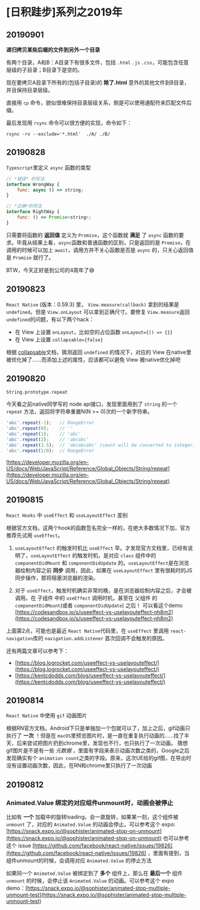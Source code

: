 # [日积跬步]系列之2019年


## 20190901

**递归拷贝某些后缀的文件到另外一个目录**

有两个目录，A和B：A目录下有很多文件，包括 `.html` `.js` `.css`，可能包含任意层级的子目录；B目录下是空的。

现在要拷贝A目录下所有的(包括子目录)的 **除了.html** 意外的其他文件到B目录，并且保持目录层级。

直接用 `cp` 命令，貌似很难保持目录层级关系，倒是可以使用通配符来匹配文件后缀。

最后发现用 `rsync` 命令可以很方便的实现，命令如下：

```shell
rsync -rv --exclude='*.html'  ./A/ ./B/
```


## 20190828

`Typescript`里定义 `async` 函数的类型

```javascript
// *错误* 的写法
interface WrongWay {
    func: async () => string;
}

// *正确*的写法
interface RightWay {
    func: () => Promise<string>;
}
```

只需要将函数的 **返回值** 定义为 `Promise`，这个函数就 **满足** 了 `async` 函数的要求。毕竟从结果上看，`async`函数和普通函数的区别，只是返回的是 `Promise`，在调用的时候可以加上 `await`，调用方并不关心函数是否是 `async` 的，只关心返回值是 `Promise` 就行了。

BTW，今天正好是到公司的4周年了😅

## 20190823

`React Native` (版本：0.59.3) 里， `View.measure(callback)` 拿到的结果是 `undefined`。但是 `View.onLayout` 可以拿到正确尺寸。要修复 `View.measure`返回 `undefined`的问题，有以下两个hack：

* 在 View 上设置 `onLayout`，比如空的占位函数 `onLayout={() => {}}`
* 在 View 上设置 `collapsable={false}`

根据 [collapsable](https://facebook.github.io/react-native/docs/view#collapsable)文档，猜测返回 `undefined` 的情况下，对应的 View 在native里被优化掉了……而添加上述的属性，应该都可以避免 View 被native优化掉吧


## 20190820

`String.prototype.repeat`

今天看之前native同学写的 node api接口，发现里面用到了 `string` 的一个 `repeat` 方法，返回将字符串重置N(N >= 0)次的一个新字符串。

```javascript
'abc'.repeat(-1);   // RangeError
'abc'.repeat(0);    // ''
'abc'.repeat(1);    // 'abc'
'abc'.repeat(2);    // 'abcabc'
'abc'.repeat(3.5);  // 'abcabcabc' (count will be converted to integer)
'abc'.repeat(1/0);  // RangeError
```

[https://developer.mozilla.org/en-US/docs/Web/JavaScript/Reference/Global_Objects/String/repeat](https://developer.mozilla.org/en-US/docs/Web/JavaScript/Reference/Global_Objects/String/repeat)


## 20190815

`React Hooks` 中 `useEffect` 和 `useLayoutEffect` 差别

根据官方文档，这两个hook的函数签名完全一样的，在绝大多数情况下加，官方推荐先试用 `useEffect`。

1. `useLayoutEffect` 的触发时机比 `useEffect` 早。才发现官方文档里，已经有说明了，`useLayoutEffect` 的触发时机，是对应 `class` 组件中的 `componentDidMount` 和 `componentDidUpdate` 的。`useLayoutEffect`是在浏览器绘制内容之前 **同步** 调用，因此，如果在 `useLayoutEffect` 里有很耗时的JS同步操作，那将阻塞浏览器的渲染。

2. 对于 `useEffect`，触发时机确实非常的晚，是在浏览器绘制内容之后，才会被调用。在 子组件 中的 `useEffect` 调用时机，甚至在 父组件 的 `componentDidMount`(或者 `componentDidUpdate`) 之后！ 可以看这个demo [https://codesandbox.io/s/useeffect-vs-uselayouteffect-nh8m2](https://codesandbox.io/s/useeffect-vs-uselayouteffect-nh8m2)

上面第2点，可能也是最近 `React Native`代码里，在 `useEffect` 里调用 `react-navigation`库的 `navigation.addListener` 首次回调不会触发的原因。

还有两篇文章可以参考下：

* [https://blog.logrocket.com/useeffect-vs-uselayouteffect/](https://blog.logrocket.com/useeffect-vs-uselayouteffect/)
* [https://kentcdodds.com/blog/useeffect-vs-uselayouteffect/](https://kentcdodds.com/blog/useeffect-vs-uselayouteffect/)


## 20190814

`React Native` 中使用 `gif` 动画图片

根据RN官方文档，Android下只是单独加一个包就可以了，加上之后，gif动画只执行了 **一次** ！但是在 `macOS`里预览图片时，是一直在重复执行动画的……找了半天，后来尝试把图片扔到chrome里，发现也不行，也只执行了一次动画。
猜想gif图片是不是有一些 *元数据* ，里面有字段来表示动画次数之类的，Google之后发现确实有个 `animation count`之类的字段。原来，这次UE给的gif图，在导出时没有设置动画次数，因此，在RN和chrome里只执行了一次动画


## 20190812

### Animated.Value 绑定的对应组件unmount时，动画会被停止

比如有 **一个** 加载中的旋转loading，会一直旋转，如果某一刻，这个组件被 `unmount` 了，对应的 `Animated.Value` 的动画会停止。可以参考这个 expo: [https://snack.expo.io/@sophister/animated-stop-on-unmount](https://snack.expo.io/@sophister/animated-stop-on-unmount)
 也可以参考这个 issue [https://github.com/facebook/react-native/issues/19826](https://github.com/facebook/react-native/issues/19826) ，里面有提到，当组件unmount的时候，会调用对应 `Animated.Value` 的停止方法

如果同一个 `Animated.Value`  被绑定到了 **多个** 组件上，那么在 **最后一个** 组件 `unmount` 的时候，会停止该 `Animated.Value` 的动画。可以参考这个 expo demo：[https://snack.expo.io/@sophister/animated-stop-multiple-unmount-test](https://snack.expo.io/@sophister/animated-stop-multiple-unmount-test)

